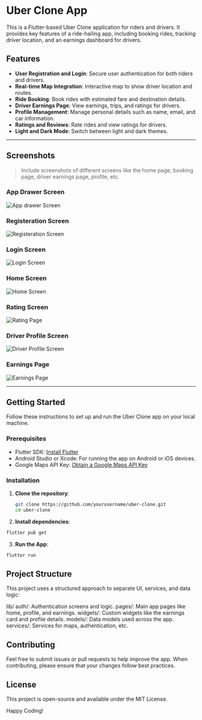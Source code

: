 # Uber Clone App

This is a Flutter-based Uber Clone application for riders and drivers. It provides key features of a ride-hailing app, including booking rides, tracking driver location, and an earnings dashboard for drivers.

## Features

- **User Registration and Login**: Secure user authentication for both riders and drivers.
- **Real-time Map Integration**: Interactive map to show driver location and routes.
- **Ride Booking**: Book rides with estimated fare and destination details.
- **Driver Earnings Page**: View earnings, trips, and ratings for drivers.
- **Profile Management**: Manage personal details such as name, email, and car information.
- **Ratings and Reviews**: Rate rides and view ratings for drivers.
- **Light and Dark Mode**: Switch between light and dark themes.

---

## Screenshots

> Include screenshots of different screens like the home page, booking page, driver earnings page, profile, etc.

### App Drawer Screen
![App drawer Screen](screenshots\appdrawer.png) <!-- Replace # with the path to the image in your repo -->

### Registeration Screen
![Registeration Screen](screenshots\registerationpage.png) <!-- Replace # with the path to the image in your repo -->

### Login Screen
![Login Screen](screenshots\loginpage.png) <!-- Replace # with the path to the image in your repo -->

### Home Screen
![Home Screen](screenshots\hometabpage.png) <!-- Replace # with the path to the image in your repo -->

### Rating Screen
![Rating Page](screenshots\ratingstabpage.png)

### Driver Profile Screen
![Driver Profile Screen](screenshots\profiletabpage.png)

### Earnings Page
![Earnings Page](screenshots\earningstabpage.png)


---

## Getting Started

Follow these instructions to set up and run the Uber Clone app on your local machine.

### Prerequisites

- Flutter SDK: [Install Flutter](https://flutter.dev/docs/get-started/install)
- Android Studio or Xcode: For running the app on Android or iOS devices.
- Google Maps API Key: [Obtain a Google Maps API Key](https://developers.google.com/maps/gmp-get-started)

### Installation

1. **Clone the repository**:

   ```bash
   git clone https://github.com/yourusername/uber-clone.git
   cd uber-clone

2. **Install dependencies**:
  ```bash
  flutter pub get  
  ```

3. **Run the App**:
  ```bash
flutter run
  ```


## Project Structure
This project uses a structured approach to separate UI, services, and data logic:

lib/
  auth/: Authentication screens and logic.
  pages/: Main app pages like home, profile, and earnings.
  widgets/: Custom widgets like the earnings card and profile details.
  models/: Data models used across the app.
  services/: Services for maps, authentication, etc.

## Contributing
Feel free to submit issues or pull requests to help improve the app. When contributing, please ensure that your changes follow best practices.

## License
This project is open-source and available under the MIT License.


Happy Coding!
